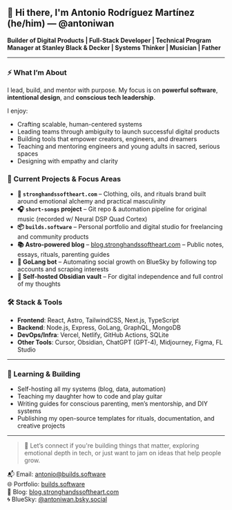 ## 👋 Hi there, I'm Antonio Rodríguez Martínez (he/him) — @antoniwan

**Builder of Digital Products | Full-Stack Developer | Technical Program Manager at Stanley Black & Decker | Systems Thinker | Musician | Father**

---

### ⚡ What I’m About

I lead, build, and mentor with purpose. My focus is on **powerful software**, **intentional design**, and **conscious tech leadership**.

I enjoy:

- Crafting scalable, human-centered systems
- Leading teams through ambiguity to launch successful digital products
- Building tools that empower creators, engineers, and dreamers
- Teaching and mentoring engineers and young adults in sacred, serious spaces
- Designing with empathy and clarity

### 🧠 Current Projects & Focus Areas

- **🚀 `stronghandssoftheart.com`** – Clothing, oils, and rituals brand built around emotional alchemy and practical masculinity
- **🎧 `short-songs` project** – Git repo & automation pipeline for original music (recorded w/ Neural DSP Quad Cortex)
- **📦 `builds.software`** – Personal portfolio and digital studio for freelancing and community products
- **📚 Astro-powered blog** – [blog.stronghandssoftheart.com](https://blog.stronghandssoftheart.com) – Public notes, essays, rituals, parenting guides
- **🤖 GoLang bot** – Automating social growth on BlueSky by following top accounts and scraping interests
- **🧠 Self-hosted Obsidian vault** – For digital independence and full control of my thoughts

### 🛠️ Stack & Tools

- **Frontend**: React, Astro, TailwindCSS, Next.js, TypeScript  
- **Backend**: Node.js, Express, GoLang, GraphQL, MongoDB  
- **DevOps/Infra**: Vercel, Netlify, GitHub Actions, SQLite  
- **Other Tools**: Cursor, Obsidian, ChatGPT (GPT-4), Midjourney, Figma, FL Studio  

---

### 🌱 Learning & Building

- Self-hosting all my systems (blog, data, automation)
- Teaching my daughter how to code and play guitar
- Writing guides for conscious parenting, men’s mentorship, and DIY systems
- Publishing my open-source templates for rituals, documentation, and creative projects

---

> 💌 Let’s connect if you're building things that matter, exploring emotional depth in tech, or just want to jam on ideas that help people grow.

📬 Email: [antonio@builds.software](mailto:antonio@builds.software)  
🌐 Portfolio: [builds.software](https://builds.software)  
📖 Blog: [blog.stronghandssoftheart.com](https://blog.stronghandssoftheart.com)  
🌀 BlueSky: [@antoniwan.bsky.social](https://bsky.app/profile/antoniwan.bsky.social)
